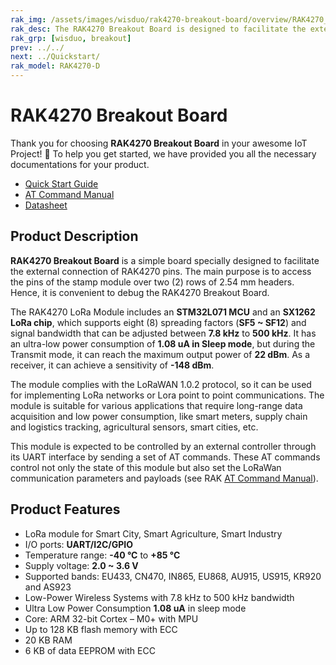 ```yaml
---
rak_img: /assets/images/wisduo/rak4270-breakout-board/overview/RAK4270_home.png
rak_desc: The RAK4270 Breakout Board is designed to facilitate the external connection of RAK4270 pins making it easier to debug the said module.
rak_grp: [wisduo, breakout]
prev: ../../
next: ../Quickstart/
rak_model: RAK4270-D
---
```


# RAK4270 Breakout Board
Thank you for choosing **RAK4270 Breakout Board** in your awesome IoT Project! 🎉 To help you get started, we have provided you all the necessary documentations for your product.

* [Quick Start Guide](../Quickstart/)
* [AT Command Manual](../AT-Command-Manual/)
* [Datasheet](../Datasheet/)

  

## Product Description

**RAK4270 Breakout Board** is a simple board specially designed to facilitate the external connection of RAK4270 pins. The main purpose is to access the pins of the stamp module over two (2) rows of 2.54&nbsp;mm headers. Hence, it is convenient to debug the RAK4270 Breakout Board. 

The RAK4270 LoRa Module includes an **STM32L071 MCU** and an **SX1262 LoRa chip**, which supports eight (8) spreading factors (**SF5 ~ SF12**) and signal bandwidth that can be adjusted between **7.8&nbsp;kHz** to **500&nbsp;kHz**. It has an ultra-low power consumption of **1.08&nbsp;uA in Sleep mode**, but during the Transmit mode, it can reach the maximum output power of **22&nbsp;dBm**. As a receiver, it can achieve a sensitivity of **-148&nbsp;dBm**. 

The module complies with the LoRaWAN 1.0.2 protocol, so it can be used for implementing LoRa networks or Lora point to point communications. The module is suitable for various applications that require long-range data acquisition and low power consumption, like smart meters, supply chain and logistics tracking, agricultural sensors, smart cities, etc. 

This module is expected to be controlled by an external controller through its UART interface by sending a set of AT commands. These AT commands control not only the state of this module but also set the LoRaWan communication parameters and payloads (see RAK [AT Command Manual](/Product-Categories/WisDuo/RAK4270-Module/AT-Command-Manual/)).


## Product Features

- LoRa module for Smart City, Smart Agriculture, Smart Industry
- I/O ports: **UART/I2C/GPIO**
- Temperature range: **-40&nbsp;°C** to **+85&nbsp;°C**
- Supply voltage: **2.0 ~ 3.6&nbsp;V**
- Supported bands: EU433, CN470, IN865, EU868, AU915, US915, KR920 and AS923
- Low-Power Wireless Systems with 7.8&nbsp;kHz to 500&nbsp;kHz bandwidth
- Ultra Low Power Consumption **1.08&nbsp;uA** in sleep mode
- Core: ARM 32-bit Cortex – M0+ with MPU
- Up to 128&nbsp;KB flash memory with ECC
- 20&nbsp;KB RAM
- 6&nbsp;KB of data EEPROM with ECC
